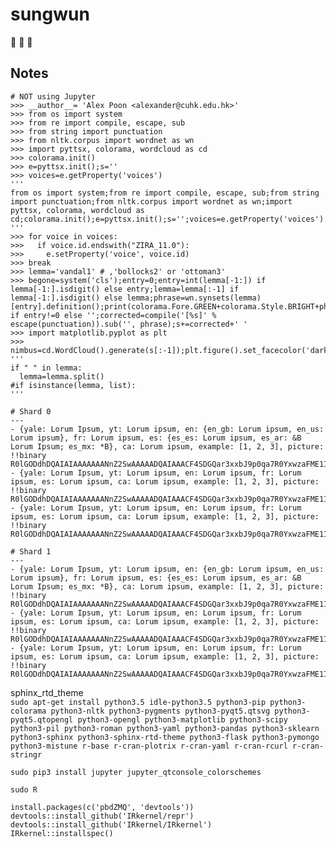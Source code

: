 # sungwun
:construction: :construction: :construction:

## Notes
```
# NOT using Jupyter
>>> __author__= 'Alex Poon <alexander@cuhk.edu.hk>'
>>> from os import system
>>> from re import compile, escape, sub
>>> from string import punctuation
>>> from nltk.corpus import wordnet as wn
>>> import pyttsx, colorama, wordcloud as cd
>>> colorama.init()
>>> e=pyttsx.init();s=''
>>> voices=e.getProperty('voices')
'''
from os import system;from re import compile, escape, sub;from string import punctuation;from nltk.corpus import wordnet as wn;import pyttsx, colorama, wordcloud as cd;colorama.init();e=pyttsx.init();s='';voices=e.getProperty('voices')
'''
>>> for voice in voices:
>>>   if voice.id.endswith("ZIRA_11.0"):
>>>     e.setProperty('voice', voice.id)
>>> break
>>> lemma='vandal1' # ,'bollocks2' or 'ottoman3'
>>> begone=system('cls');entry=0;entry=int(lemma[-1:]) if lemma[-1:].isdigit() else entry;lemma=lemma[:-1] if lemma[-1:].isdigit() else lemma;phrase=wn.synsets(lemma)[entry].definition();print(colorama.Fore.GREEN+colorama.Style.BRIGHT+phrase+colorama.Style.RESET_ALL);e.say(phrase);e.runAndWait();lemma+=str(entry) if entry!=0 else '';corrected=compile('[%s]' % escape(punctuation)).sub('', phrase);s+=corrected+' '
>>> import matplotlib.pyplot as plt
>>> nimbus=cd.WordCloud().generate(s[:-1]);plt.figure().set_facecolor('darkOliveGreen');plt.imshow(nimbus);plt.axis("off");plt.show()
''' 
if " " in lemma:
  lemma=lemma.split()
#if isinstance(lemma, list):
'''
```
```
# Shard 0
---
- {yale: Lorum Ipsum, yt: Lorum ipsum, en: {en_gb: Lorum ipsum, en_us: Lorum ipsum}, fr: Lorum ipsum, es: {es_es: Lorum ipsum, es_ar: &B Lorum Ipsum; es_mx: *B}, ca: Lorum ipsum, example: [1, 2, 3], picture: !!binary R0lGODdhDQAIAIAAAAAAANnZ2SwAAAAADQAIAAACF4SDGQar3xxbJ9p0qa7R0YxwzaFME1IAADs=}
- {yale: Lorum Ipsum, yt: Lorum ipsum, en: Lorum ipsum, fr: Lorum ipsum, es: Lorum ipsum, ca: Lorum ipsum, example: [1, 2, 3], picture: !!binary R0lGODdhDQAIAIAAAAAAANnZ2SwAAAAADQAIAAACF4SDGQar3xxbJ9p0qa7R0YxwzaFME1IAADs=}
- {yale: Lorum Ipsum, yt: Lorum ipsum, en: Lorum ipsum, fr: Lorum ipsum, es: Lorum ipsum, ca: Lorum ipsum, example: [1, 2, 3], picture: !!binary R0lGODdhDQAIAIAAAAAAANnZ2SwAAAAADQAIAAACF4SDGQar3xxbJ9p0qa7R0YxwzaFME1IAADs=}

# Shard 1
---
- {yale: Lorum Ipsum, yt: Lorum ipsum, en: {en_gb: Lorum ipsum, en_us: Lorum ipsum}, fr: Lorum ipsum, es: {es_es: Lorum ipsum, es_ar: &B Lorum Ipsum; es_mx: *B}, ca: Lorum ipsum, example: [1, 2, 3], picture: !!binary R0lGODdhDQAIAIAAAAAAANnZ2SwAAAAADQAIAAACF4SDGQar3xxbJ9p0qa7R0YxwzaFME1IAADs=}
- {yale: Lorum Ipsum, yt: Lorum ipsum, en: Lorum ipsum, fr: Lorum ipsum, es: Lorum ipsum, ca: Lorum ipsum, example: [1, 2, 3], picture: !!binary R0lGODdhDQAIAIAAAAAAANnZ2SwAAAAADQAIAAACF4SDGQar3xxbJ9p0qa7R0YxwzaFME1IAADs=}
- {yale: Lorum Ipsum, yt: Lorum ipsum, en: Lorum ipsum, fr: Lorum ipsum, es: Lorum ipsum, ca: Lorum ipsum, example: [1, 2, 3], picture: !!binary R0lGODdhDQAIAIAAAAAAANnZ2SwAAAAADQAIAAACF4SDGQar3xxbJ9p0qa7R0YxwzaFME1IAADs=}
```
sphinx_rtd_theme  
```sudo apt-get install python3.5 idle-python3.5 python3-pip python3-colorama python3-nltk python3-pygments python3-pyqt5.qtsvg python3-pyqt5.qtopengl python3-opengl python3-matplotlib python3-scipy python3-pil python3-roman python3-yaml python3-pandas python3-sklearn python3-sphinx python3-sphinx-rtd-theme python3-flask python3-pymongo python3-mistune r-base r-cran-plotrix r-cran-yaml r-cran-rcurl r-cran-stringr``` 
  
```sudo pip3 install jupyter jupyter_qtconsole_colorschemes```  
  
```
sudo R

install.packages(c('pbdZMQ', 'devtools'))
devtools::install_github('IRkernel/repr')
devtools::install_github('IRkernel/IRkernel')
IRkernel::installspec()
```
